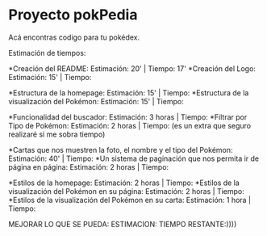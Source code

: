 # Proyecto pokPedia
Acá encontras codigo para tu pokédex.

Estimación de tiempos:

*Creación del README: Estimación: 20' | Tiempo: 17'
*Creación del Logo: Estimación: 15' | Tiempo:

*Estructura de la homepage: Estimación: 15' | Tiempo:
*Estructura de la visualización del Pokémon: Estimación: 15' | Tiempo:

*Funcionalidad del buscador: Estimación: 3 horas | Tiempo:
*Filtrar por Tipo de Pokémon: Estimación: 2 horas | Tiempo:                                (es un extra que seguro realizaré si me sobra tiempo)

*Cartas que nos muestren la foto, el nombre y el tipo del Pokémon: Estimación: 40' | Tiempo:
*Un sistema de paginación que nos permita ir de página en página: Estimación: 2 horas | Tiempo:

*Estilos de la homepage: Estimación: 2 horas | Tiempo:
*Estilos de la visualización del Pokémon en su página: Estimación: 2 horas | Tiempo:
*Estilos de la visualización del Pokémon en su carta: Estimación: 1 hora | Tiempo:


MEJORAR LO QUE SE PUEDA: ESTIMACION: TIEMPO RESTANTE:))))
